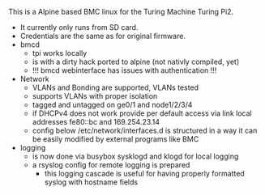 This is a Alpine based BMC linux for the Turing Machine Turing Pi2.

 * It currently only runs from SD card.
 * Credentials are the same as for original firmware.
 * bmcd
   * tpi works locally
   * is with a dirty hack ported to alpine (not nativly compiled, yet)
   * !!! bmcd webinterface has issues with authentication !!!
 * Network
   * VLANs and Bonding are supported, VLANs tested
   * supports VLANs with proper isolation
   * tagged and untagged on ge0/1 and node1/2/3/4
   * if DHCPv4 does not work provide per default access via link local addresses fe80::bc and 169.254.23.14
   * config below /etc/network/interfaces.d is structured in a way it can be easily modified by external programs like BMC
 * logging
   * is now done via busybox sysklogd and klogd for local logging
   * a rsyslog config for remote logging is prepared
     * this logging cascade is useful for having properly formatted syslog with hostname fields

